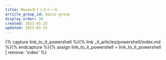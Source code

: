 ```yaml
---
title: Mavenをインストール
article_group_id: basis-group
display_order: 10
created: 2023-01-25
updated: 2023-01-25
---
```

{% capture link_to_it_powershell %}{% link _it_articles/powershell/index.md %}{% endcapture %}{% assign link_to_it_powershell = link_to_it_powershell | remove: 'index' %}
